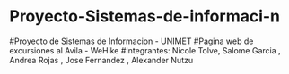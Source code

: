 # Proyecto-Sistemas-de-informaci-n

#Proyecto de Sistemas de Informacion - UNIMET
#Pagina web de excursiones al Avila - WeHike 
#Integrantes: Nicole Tolve, Salome Garcia , Andrea Rojas , Jose Fernandez , Alexander Nutzu 
